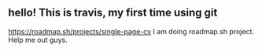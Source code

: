 ## hello! This is travis, my first time using git
https://roadmap.sh/projects/single-page-cv
I am doing roadmap.sh project.
Help me out guys.
